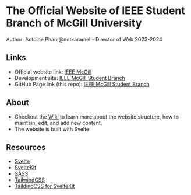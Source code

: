 # The Official Website of IEEE Student Branch of McGill University

Author: Antoine Phan @notkaramel - Director of Web 2023-2024
## Links
- Official website link: [IEEE McGill](https://ieeemcgill.com/)
- Development site: [IEEE McGill Student Branch](https://notkaramel.github.io/IEEE-McGill-Student-Branch.github.io/)
- GitHub Page link (this repo): [IEEE McGill Student Branch](https://ieee-mcgill-student-branch.github.io)
## About
- Checkout the [Wiki](https://github.com/notkaramel/IEEE-McGill-Student-Branch.github.io/wiki) to learn more about the website structure, how to maintain, edit, and add new content.
- The website is built with Svelte

## Resources
- [Svelte](https://svelte.dev/)
- [SvelteKit](https://kit.svelte.dev/)
- [SASS](https://sass-lang.com/)
- [TailwindCSS](https://tailwindcss.com/)
- [TaildindCSS for SvelteKit](https://tailwindcss.com/docs/guides/sveltekit)

